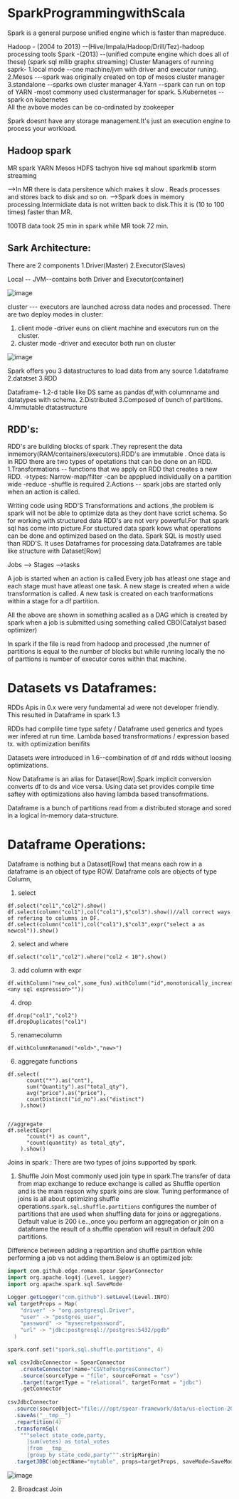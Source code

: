 # SparkProgrammingwithScala

Spark is a general purpose unified engine which is faster than mapreduce.

Hadoop - (2004 to 2013) --(Hive/Impala/Hadoop/Drill/Tez)-hadoop processing tools 
Spark  -(2013) --(unified compute engine which does all of these)
                 (spark sql mllib graphx streaming)
Cluster Managers of running saprk- 
                        1.local mode --one machine/jvm with driver and executor runing.
                        2.Mesos ---spark was originally created on top of mesos cluster manager
                        3.standalone --sparks own cluster manager
                        4.Yarn --spark can run on top of YARN -most commony used clustermanager for spark.
                        5.Kubernetes -- spark on kubernetes    
All the avbove modes can be co-ordinated by zookeeper                                    

Spark doesnt have any storage management.It's just an execution engine to process your workload.

Hadoop    spark
-----------------
MR        spark
YARN      Mesos
HDFS      tachyon
hive      sql
mahout    sparkmlib
storm     streaming


-->In MR there is data persitence which makes it slow . Reads processes and stores back to disk and so on.
-->Spark does in memory processing.Intermidiate data is not written back to disk.This it is (10 to 100 times) faster than MR.

100TB data took 25 min in spark while MR took 72 min.

Sark Architecture:
-------------------
There are 2 components 1.Driver(Master) 2.Executor(Slaves)

Local -- JVM--contains both Driver and Executor(container)

![image](https://user-images.githubusercontent.com/59328701/122972837-33195300-d3ae-11eb-835e-8429cdce469c.png)


cluster --- executors are launched across data nodes and processed.
There are two deploy modes in cluster:
1. client mode -driver euns on client machine and executors run on the cluster.
2. cluster mode -driver and executor both run on cluster 

![image](https://user-images.githubusercontent.com/59328701/122972685-08c79580-d3ae-11eb-8f45-ba83104909a1.png)


Spark offers you 3 datastructures to load data from any source
1.dataframe
2.datatset
3.RDD

Dataframe-
1.2-d table like DS same as pandas df,with columnname and datatypes with schema.
2.Distributed
3.Composed of bunch of partitions.
4.Immutable dtatastructure 


RDD's:
------
RDD's are building blocks of spark .They represent the data inmemory(RAM/containers/executors).RDD's are immutable .
Once data is in RDD there are two types of opetations that can be done on an RDD.
1.Transformations -- functions that we apply on RDD that creates a new RDD.
    ->types: Narrow-map/filter -can be appplued individually on a partition
             wide -reduce -shuffle is required
2.Actions -- spark jobs are started only when an action is called.

Writing code using RDD'S Transformations and actions ,the problem is spark will not be able to optimize data as they dont have scrict schema.
So for working with structured data RDD's are not very powerful.For that spark sql has come into picture.For stuctured data spark kows what operations 
can be done and optimized based on the data.
Spark SQL is mostly used than RDD'S. It uses Dataframes for processing data.Dataframes are table like structure with Dataset[Row]

Jobs  --> Stages -->tasks

A job is started when an action is called.Every job has atleast one stage and each stage must have atleast one task.
A new stage is  created when a wide transformation is called.
A new task is created on each tranformations within a stage for a df partition.

All the above are shown in something acalled as a DAG which is created by spark when a job is submitted using something called CBO(Catalyst based optimizer)

In spark if the file is read from hadoop and processed ,the numner of partitions is equal to the number of blocks but while running locally the no of parttions is number of executor cores 
within that machine.


Datasets vs Dataframes:
=======================
RDDs Apis in 0.x were very fundamental ad were not developer friendly.
This resulted in Dataframe in spark 1.3

RDDs had complile time type safety / Dataframe used generics and types wer infered at run time.
Lambda based transfrormations / expression based tx. with optimization benifits

Datasets were introduced in 1.6--combination of df and rdds without loosing optimizations.

Now Dataframe is an alias for Dataset[Row].Spark implicit conversion converts df to ds and vice versa.
Using data set provides compile time saftey with optimizations also having lambda based transofrmations.

Dataframe is a bunch of partitions read from a distributed storage and sored in a logical in-memory data-structure.

Dataframe Operations:
=====================
Dataframe is nothing but a Dataset[Row] that means each row in a dataframe is an object of type ROW.
Dataframe cols are objects of type Column,

1. select
```
df.select("col1","col2").show()
df.select(column("col1"),col("col1"),$"col3").show()//all correct ways of refering to columns in DF.
df.select(column("col1"),col("col1"),$"col3",expr("select a as newcol")).show()
```
2. select and where
```
df.select("col1","col2").where("col2 < 10").show()
```
3. add column with expr
```
df.withColumn("new_col",some_fun).withColumn("id",monotonically_increasing_id).withColumn("col4",expr(""<any sql expression>""))
```
4. drop
```
df.drop("col1","col2")
df.dropDuplicates("col1")
```
5. renamecolumn
```
df.withColumnRenamed("<old>","new>")
```
6. aggregate functions
```
df.select(
      count("*").as("cnt"),
      sum("Quantity").as("total_qty"),
      avg("price").as("price"),
      countDistinct("id_no").as("distinct")
    ).show()

    
//aggregate
df.selectExpr(
      "count(*) as count",
      "count(quantity) as total_qty",
    ).show()
```

Joins in spark :
There are two types of joins supported by spark.

1. Shuffle Join 
Most commonly used join type in spark.The transfer of data from map exchange to reduce exchange is called as Shuffle opertion and is the main reason why spark joins are slow.
Tuning performance of joins is all about optimizing shuffle operations.`spark.sql.shuffle.partitions` configures the number of partitions that are used when shuffling data for joins or aggregations. Default value is 200 i.e..,once you perform an aggregation or join on a dataframe the result of a shuffle operation will result in default 200 partitions.

Difference between adding a repartition and shuffle partition while performing a job vs not adding them.Below is an optimized job:
```scala
import com.github.edge.roman.spear.SpearConnector
import org.apache.log4j.{Level, Logger}
import org.apache.spark.sql.SaveMode

Logger.getLogger("com.github").setLevel(Level.INFO)
val targetProps = Map(
    "driver" -> "org.postgresql.Driver",
    "user" -> "postgres_user",
    "password" -> "mysecretpassword",
    "url" -> "jdbc:postgresql://postgres:5432/pgdb"
  )

spark.conf.set("spark.sql.shuffle.partitions", 4)

val csvJdbcConnector = SpearConnector
    .createConnector(name="CSVtoPostgresConnector")
    .source(sourceType = "file", sourceFormat = "csv")
    .target(targetType = "relational", targetFormat = "jdbc")
    .getConnector   
 
csvJdbcConnector
  .source(sourceObject="file:///opt/spear-framework/data/us-election-2012-results-by-county.csv", Map("header" -> "true", "inferSchema" -> "true"))
  .saveAs("__tmp__")
  .repartition(4)
  .transformSql(
    """select state_code,party,
      |sum(votes) as total_votes
      |from __tmp__
      |group by state_code,party""".stripMargin)
  .targetJDBC(objectName="mytable", props=targetProps, saveMode=SaveMode.Overwrite)
```
![image](https://user-images.githubusercontent.com/59328701/122783479-3be72780-d2cf-11eb-8c67-a856008a55ff.png)


2. Broadcast Join 
